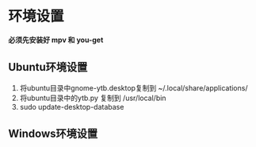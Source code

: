 环境设置
==========

**必须先安装好 mpv 和 you-get**


Ubuntu环境设置
--------------
1. 将ubuntu目录中gnome-ytb.desktop复制到 ~/.local/share/applications/
2. 将ubuntu目录中的ytb.py 复制到 /usr/local/bin
3. sudo update-desktop-database


Windows环境设置
----------------

